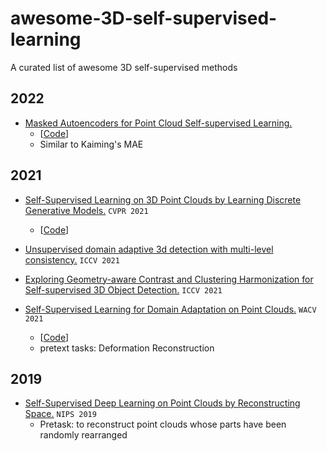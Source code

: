 # awesome-3D-self-supervised-learning
A curated list of awesome 3D self-supervised methods

## 2022
- [Masked Autoencoders for Point Cloud Self-supervised Learning.](https://arxiv.org/pdf/2203.06604.pdf) 
  - [[Code](https://github.com/Pang-Yatian/Point-MAE)]
  - Similar to Kaiming's MAE

## 2021

- [Self-Supervised Learning on 3D Point Clouds by Learning Discrete Generative Models.](https://openaccess.thecvf.com/content/CVPR2021/papers/Eckart_Self-Supervised_Learning_on_3D_Point_Clouds_by_Learning_Discrete_Generative_CVPR_2021_paper.pdf)   `CVPR 2021`
  - [[Code](https://github.com/Daniel-Liu-c0deb0t/Adversarial-point-perturbations-on-3D-objects)]

- [Unsupervised domain adaptive 3d detection with multi-level consistency.](https://openaccess.thecvf.com/content/ICCV2021/papers/Luo_Unsupervised_Domain_Adaptive_3D_Detection_With_Multi-Level_Consistency_ICCV_2021_paper.pdf)  `ICCV 2021`




- [Exploring Geometry-aware Contrast and Clustering Harmonization for Self-supervised 3D Object Detection.](https://openaccess.thecvf.com/content/ICCV2021/papers/Liang_Exploring_Geometry-Aware_Contrast_and_Clustering_Harmonization_for_Self-Supervised_3D_Object_ICCV_2021_paper.pdf)  `ICCV 2021`


- [Self-Supervised Learning for Domain Adaptation on Point Clouds.](https://openaccess.thecvf.com/content/WACV2021/papers/Achituve_Self-Supervised_Learning_for_Domain_Adaptation_on_Point_Clouds_WACV_2021_paper.pdf)   `WACV 2021`
  - [[Code](https://github.com/IdanAchituve/DefRec_and_PCM)]
  - pretext tasks: Deformation Reconstruction

## 2019


- [Self-Supervised Deep Learning on Point Clouds by Reconstructing Space.](https://proceedings.neurips.cc/paper/2019/file/993edc98ca87f7e08494eec37fa836f7-Paper.pdf)   `NIPS 2019`
  -  Pretask: to reconstruct point clouds whose parts have been randomly rearranged





